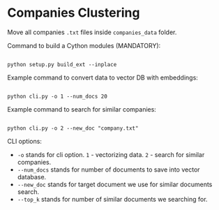 # Companies Clustering

Move all companies `.txt` files inside `companies_data` folder.

Command to build a Cython modules (MANDATORY):

```

python setup.py build_ext --inplace

```

Example command to convert data to vector DB with embeddings:

```

python cli.py -o 1 --num_docs 20

```

Example command to search for similar companies:

```

python cli.py -o 2 --new_doc "company.txt"

```

CLI options:

* `-o` stands for cli option. `1` - vectorizing data. `2` - search for similar companies.
* `--num_docs` stands for number of documents to save into vector database.
* `--new_doc` stands for target document we use for similar documents search.
* `--top_k` stands for number of similar documents we searching for.
